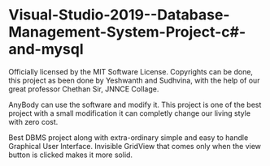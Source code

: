 # Visual-Studio-2019--Database-Management-System-Project-c#-and-mysql

Officially licensed by the MIT Software License.
Copyrights can be done, this project as been done by Yeshwanth and Sudhvina, with the help of our great professor Chethan Sir, JNNCE Collage.

AnyBody can use the software and modify it.
This project is one of the best project with a small modification it can completly change our living style with zero cost.

Best DBMS project along with extra-ordinary simple and easy to handle Graphical User Interface. Invisible GridView that comes only when the view button is clicked makes it more solid.
